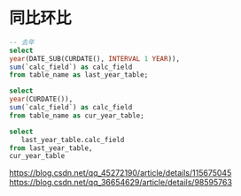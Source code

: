# 同比环比


```sql
-- 去年
select
year(DATE_SUB(CURDATE(), INTERVAL 1 YEAR)),
sum(`calc_field`) as calc_field
from table_name as last_year_table;

select
year(CURDATE()),
sum(`calc_field`) as calc_field
from table_name as cur_year_table;

select
   last_year_table.calc_field
from last_year_table,
cur_year_table
```


https://blog.csdn.net/qq_45272190/article/details/115675045
https://blog.csdn.net/qq_36654629/article/details/98595763
